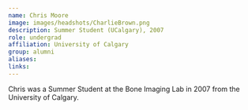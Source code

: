 ```yaml
---
name: Chris Moore
image: images/headshots/CharlieBrown.png
description: Summer Student (UCalgary), 2007
role: undergrad
affiliation: University of Calgary
group: alumni
aliases: 
links:
---
```


Chris was a Summer Student at the Bone Imaging Lab in 2007 from the University of Calgary.